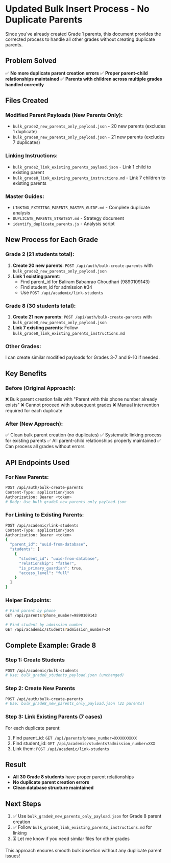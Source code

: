 # Updated Bulk Insert Process - No Duplicate Parents

Since you've already created Grade 1 parents, this document provides the corrected process to handle all other grades without creating duplicate parents.

## Problem Solved

✅ **No more duplicate parent creation errors**
✅ **Proper parent-child relationships maintained**
✅ **Parents with children across multiple grades handled correctly**

## Files Created

### Modified Parent Payloads (New Parents Only):

- `bulk_grade2_new_parents_only_payload.json` - 20 new parents (excludes 1 duplicate)
- `bulk_grade8_new_parents_only_payload.json` - 21 new parents (excludes 7 duplicates)

### Linking Instructions:

- `bulk_grade2_link_existing_parents_payload.json` - Link 1 child to existing parent
- `bulk_grade8_link_existing_parents_instructions.md` - Link 7 children to existing parents

### Master Guides:

- `LINKING_EXISTING_PARENTS_MASTER_GUIDE.md` - Complete duplicate analysis
- `DUPLICATE_PARENTS_STRATEGY.md` - Strategy document
- `identify_duplicate_parents.js` - Analysis script

## New Process for Each Grade

### Grade 2 (21 students total):

1. **Create 20 new parents**: `POST /api/auth/bulk-create-parents` with `bulk_grade2_new_parents_only_payload.json`
2. **Link 1 existing parent**:
   - Find parent_id for Baliram Babanrao Choudhari (9890109143)
   - Find student_id for admission #34
   - Use `POST /api/academic/link-students`

### Grade 8 (30 students total):

1. **Create 21 new parents**: `POST /api/auth/bulk-create-parents` with `bulk_grade8_new_parents_only_payload.json`
2. **Link 7 existing parents**: Follow `bulk_grade8_link_existing_parents_instructions.md`

### Other Grades:

I can create similar modified payloads for Grades 3-7 and 9-10 if needed.

## Key Benefits

### Before (Original Approach):

❌ Bulk parent creation fails with "Parent with this phone number already exists"
❌ Cannot proceed with subsequent grades
❌ Manual intervention required for each duplicate

### After (New Approach):

✅ Clean bulk parent creation (no duplicates)
✅ Systematic linking process for existing parents
✅ All parent-child relationships properly maintained
✅ Can process all grades without errors

## API Endpoints Used

### For New Parents:

```bash
POST /api/auth/bulk-create-parents
Content-Type: application/json
Authorization: Bearer <token>
# Body: Use bulk_gradeX_new_parents_only_payload.json
```

### For Linking to Existing Parents:

```bash
POST /api/academic/link-students
Content-Type: application/json
Authorization: Bearer <token>
{
  "parent_id": "uuid-from-database",
  "students": [
    {
      "student_id": "uuid-from-database",
      "relationship": "father",
      "is_primary_guardian": true,
      "access_level": "full"
    }
  ]
}
```

### Helper Endpoints:

```bash
# Find parent by phone
GET /api/parents?phone_number=9890109143

# Find student by admission number
GET /api/academic/students?admission_number=34
```

## Complete Example: Grade 8

### Step 1: Create Students

```bash
POST /api/academic/bulk-students
# Use: bulk_grade8_students_payload.json (unchanged)
```

### Step 2: Create New Parents

```bash
POST /api/auth/bulk-create-parents
# Use: bulk_grade8_new_parents_only_payload.json (21 parents)
```

### Step 3: Link Existing Parents (7 cases)

For each duplicate parent:

1. Find parent_id: `GET /api/parents?phone_number=XXXXXXXXXX`
2. Find student_id: `GET /api/academic/students?admission_number=XXX`
3. Link them: `POST /api/academic/link-students`

## Result

- **All 30 Grade 8 students** have proper parent relationships
- **No duplicate parent creation errors**
- **Clean database structure maintained**

## Next Steps

1. ✅ Use `bulk_grade8_new_parents_only_payload.json` for Grade 8 parent creation
2. ✅ Follow `bulk_grade8_link_existing_parents_instructions.md` for linking
3. ⏳ Let me know if you need similar files for other grades

This approach ensures smooth bulk insertion without any duplicate parent issues!
